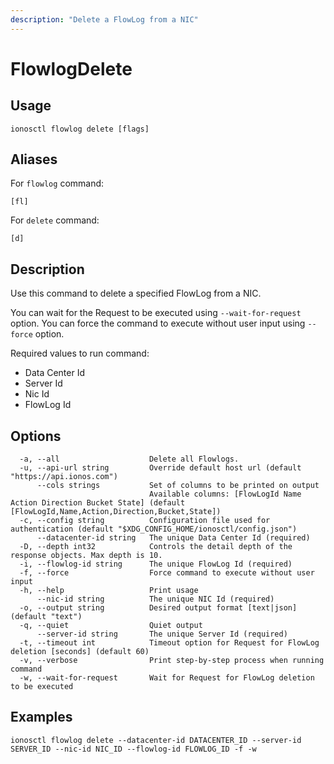 ```yaml
---
description: "Delete a FlowLog from a NIC"
---
```


# FlowlogDelete

## Usage

```text
ionosctl flowlog delete [flags]
```

## Aliases

For `flowlog` command:

```text
[fl]
```

For `delete` command:

```text
[d]
```

## Description

Use this command to delete a specified FlowLog from a NIC.

You can wait for the Request to be executed using `--wait-for-request` option. You can force the command to execute without user input using `--force` option.

Required values to run command:

* Data Center Id
* Server Id
* Nic Id
* FlowLog Id

## Options

```text
  -a, --all                    Delete all Flowlogs.
  -u, --api-url string         Override default host url (default "https://api.ionos.com")
      --cols strings           Set of columns to be printed on output 
                               Available columns: [FlowLogId Name Action Direction Bucket State] (default [FlowLogId,Name,Action,Direction,Bucket,State])
  -c, --config string          Configuration file used for authentication (default "$XDG_CONFIG_HOME/ionosctl/config.json")
      --datacenter-id string   The unique Data Center Id (required)
  -D, --depth int32            Controls the detail depth of the response objects. Max depth is 10.
  -i, --flowlog-id string      The unique FlowLog Id (required)
  -f, --force                  Force command to execute without user input
  -h, --help                   Print usage
      --nic-id string          The unique NIC Id (required)
  -o, --output string          Desired output format [text|json] (default "text")
  -q, --quiet                  Quiet output
      --server-id string       The unique Server Id (required)
  -t, --timeout int            Timeout option for Request for FlowLog deletion [seconds] (default 60)
  -v, --verbose                Print step-by-step process when running command
  -w, --wait-for-request       Wait for Request for FlowLog deletion to be executed
```

## Examples

```text
ionosctl flowlog delete --datacenter-id DATACENTER_ID --server-id SERVER_ID --nic-id NIC_ID --flowlog-id FLOWLOG_ID -f -w
```

